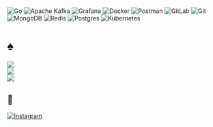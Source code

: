 

#
![Go](https://img.shields.io/badge/go-%2300ADD8.svg?style=for-the-badge&logo=go&logoColor=white) ![Apache Kafka](https://img.shields.io/badge/Apache%20Kafka-000?style=for-the-badge&logo=apachekafka) ![Grafana](https://img.shields.io/badge/grafana-%23F46800.svg?style=for-the-badge&logo=grafana&logoColor=white) ![Docker](https://img.shields.io/badge/docker-%230db7ed.svg?style=for-the-badge&logo=docker&logoColor=white) ![Postman](https://img.shields.io/badge/Postman-FF6C37?style=for-the-badge&logo=postman&logoColor=white)  ![GitLab](https://img.shields.io/badge/gitlab-%23181717.svg?style=for-the-badge&logo=gitlab&logoColor=white) ![Git](https://img.shields.io/badge/git-%23F05033.svg?style=for-the-badge&logo=git&logoColor=white) ![MongoDB](https://img.shields.io/badge/MongoDB-%234ea94b.svg?style=for-the-badge&logo=mongodb&logoColor=white) ![Redis](https://img.shields.io/badge/redis-%23DD0031.svg?style=for-the-badge&logo=redis&logoColor=white) ![Postgres](https://img.shields.io/badge/postgres-%23316192.svg?style=for-the-badge&logo=postgresql&logoColor=white) ![Kubernetes](https://img.shields.io/badge/kubernetes-%23326ce5.svg?style=for-the-badge&logo=kubernetes&logoColor=white)
# ♠
![](https://github-readme-stats.vercel.app/api?username=Ddarli&theme=dark&hide_border=false&include_all_commits=false&count_private=false)<br/>
![](https://github-readme-streak-stats.herokuapp.com/?user=Ddarli&theme=dark&hide_border=false)<br/>
![](https://github-readme-stats.vercel.app/api/top-langs/?username=Ddarli&theme=dark&hide_border=false&include_all_commits=false&count_private=false&layout=compact)

## 🧿
[![Instagram](https://img.shields.io/badge/Instagram-%23E4405F.svg?logo=Instagram&logoColor=white)](https://instagram.com/ohhvanya) 
<!-- Proudly created with GPRM ( https://gprm.itsvg.in ) -->
